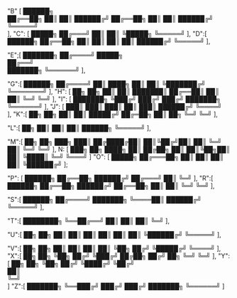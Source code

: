 
"B" [
  ██████╗  
  ██╔══██╗ 
  ██║  ██║ 
  ██████╔╝ 
  ██╔══██╗ 
  ██║  ██║ 
  ██████╔╝ 
  ╚═════╝  
],
"C": [
 █████╗
██╔═══╝
██║
██║
╚█████╗
╚═════╝
],
"D":[
██████╗
██╔══██╗
██║  ██║
██║  ██║
██████╔╝
╚═════╝
],

"E";[
███████╗
██╔════╝
█████╗  
██╔══╝  
███████╗
╚══════╝
],

"G":[
██████╗
██╔════╝
██║  ████╗
██║    ██║
╚███████╔╝
╚═══════╝
],
"H": [
██╗  ██╗
██║  ██║
███████║
██╔══██║
██║  ██║
╚═╝  ╚═╝
],
"I": [
███████╗
 ╚███╔╝
  ███╔╝
  ███╔╝
███████╗
╚══════╝
],
"J": [
     ███║
     ███║ 
     ███║ 
██║  ███║ 
 ██████╔╝ 
  ╚════╝  
],
"K":[
██╗  ██╗
██║ ██║
█████╔╝
██╔═██╗
██║  ██╗
╚═╝  ╚═╝
],

"L":[
██╗
██║
██║
██║
██████╗
╚═════╝
],

"M":[
██╗     ██╗
███╗   ███║
██╔████╔██║
██║╚██╔╝██║
██║ ╚═╝ ██║
╚═╝     ╚═╝
],
N: [
 ███╗   ██╗
 ████╗  ██║
 ██╔██╗ ██║
 ██║╚██╗██║
 ██║ ╚████║
 ╚═╝  ╚═══╝
]
"O": [
  █████╗
██╔═══██╗
██║   ██║
██║   ██║
╚██████╔╝
];

"P": [
██████╗
██╔══██╗
██████╔╝
██╔═══╝
██║
╚═╝
],
"R":[
██████╗
██╔══██╗
██████╔╝
██╔══██╗
██║  ██║
╚═╝  ╚═╝
],

"S":[
██████╗
██╔════╝
███████╗
╚════██║
██████╔╝
╚═════╝
],

"T":[
████████╗
╚══██╔══╝
   ██║
   ██║
   ██║
   ╚═╝
],

"U":[
██╗   ██╗
██║   ██║
██║   ██║
██║   ██║
╚██████╔╝
 ╚═════╝
],

"V":[
██╗     ██╗
██║     ██║
██║     ██║
╚██╗   ██╔╝
 ╚█████╔╝
  ╚════╝
],
"X":[
██╗   ██╗
╚██╗ ██╔╝
  ╚███╔╝
  ██╔██╗
██╔╝  ██╗
╚═╝   ╚═╝
],
"Y":[
  ██╗   ██╗
  ╚██╗ ██╔╝
   ╚████╔╝ 
    ╚██╔╝  
     ██║   
     ╚═╝  
]
"Z":[
███████╗
╚══███╔╝
 ███╔╝
███╔╝
███████╗
╚══════╝
]